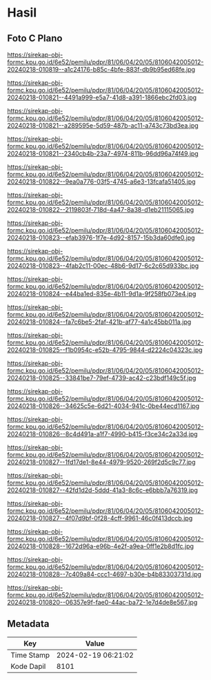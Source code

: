 # Hasil

## Foto C Plano

https://sirekap-obj-formc.kpu.go.id/6e52/pemilu/pdpr/81/06/04/20/05/8106042005012-20240218-010819--a1c24176-b85c-4bfe-883f-db9b95ed68fe.jpg

https://sirekap-obj-formc.kpu.go.id/6e52/pemilu/pdpr/81/06/04/20/05/8106042005012-20240218-010821--4491a999-e5a7-41d8-a391-1866ebc2fd03.jpg

https://sirekap-obj-formc.kpu.go.id/6e52/pemilu/pdpr/81/06/04/20/05/8106042005012-20240218-010821--a289595e-5d59-487b-ac11-a743c73bd3ea.jpg

https://sirekap-obj-formc.kpu.go.id/6e52/pemilu/pdpr/81/06/04/20/05/8106042005012-20240218-010821--2340cb4b-23a7-4974-811b-96dd96a74f49.jpg

https://sirekap-obj-formc.kpu.go.id/6e52/pemilu/pdpr/81/06/04/20/05/8106042005012-20240218-010822--9ea0a776-03f5-4745-a6e3-13fcafa51405.jpg

https://sirekap-obj-formc.kpu.go.id/6e52/pemilu/pdpr/81/06/04/20/05/8106042005012-20240218-010822--2119803f-718d-4a47-8a38-d1eb21115065.jpg

https://sirekap-obj-formc.kpu.go.id/6e52/pemilu/pdpr/81/06/04/20/05/8106042005012-20240218-010823--efab3976-1f7e-4d92-8157-15b3da60dfe0.jpg

https://sirekap-obj-formc.kpu.go.id/6e52/pemilu/pdpr/81/06/04/20/05/8106042005012-20240218-010823--4fab2c11-00ec-48b6-9d17-6c2c65d933bc.jpg

https://sirekap-obj-formc.kpu.go.id/6e52/pemilu/pdpr/81/06/04/20/05/8106042005012-20240218-010824--e44ba1ed-835e-4b11-9d1a-9f258fb073e4.jpg

https://sirekap-obj-formc.kpu.go.id/6e52/pemilu/pdpr/81/06/04/20/05/8106042005012-20240218-010824--fa7c6be5-2faf-421b-af77-4a1c45bb011a.jpg

https://sirekap-obj-formc.kpu.go.id/6e52/pemilu/pdpr/81/06/04/20/05/8106042005012-20240218-010825--f1b0954c-e52b-4795-9844-d2224c04323c.jpg

https://sirekap-obj-formc.kpu.go.id/6e52/pemilu/pdpr/81/06/04/20/05/8106042005012-20240218-010825--33841be7-79ef-4739-ac42-c23bdf149c5f.jpg

https://sirekap-obj-formc.kpu.go.id/6e52/pemilu/pdpr/81/06/04/20/05/8106042005012-20240218-010826--34625c5e-6d21-4034-941c-0be44ecd1167.jpg

https://sirekap-obj-formc.kpu.go.id/6e52/pemilu/pdpr/81/06/04/20/05/8106042005012-20240218-010826--8c4d491a-a1f7-4990-b415-f3ce34c2a33d.jpg

https://sirekap-obj-formc.kpu.go.id/6e52/pemilu/pdpr/81/06/04/20/05/8106042005012-20240218-010827--1fd17de1-8e44-4979-9520-269f2d5c9c77.jpg

https://sirekap-obj-formc.kpu.go.id/6e52/pemilu/pdpr/81/06/04/20/05/8106042005012-20240218-010827--42fd1d2d-5ddd-41a3-8c6c-e6bbb7a76319.jpg

https://sirekap-obj-formc.kpu.go.id/6e52/pemilu/pdpr/81/06/04/20/05/8106042005012-20240218-010827--4f07d9bf-0f28-4cff-9961-46c0f413dccb.jpg

https://sirekap-obj-formc.kpu.go.id/6e52/pemilu/pdpr/81/06/04/20/05/8106042005012-20240218-010828--1672d96a-e96b-4e2f-a9ea-0ff1e2b8d1fc.jpg

https://sirekap-obj-formc.kpu.go.id/6e52/pemilu/pdpr/81/06/04/20/05/8106042005012-20240218-010828--7c409a84-ccc1-4697-b30e-b4b83303731d.jpg

https://sirekap-obj-formc.kpu.go.id/6e52/pemilu/pdpr/81/06/04/20/05/8106042005012-20240218-010820--06357e9f-fae0-44ac-ba72-1e7d4de8e567.jpg


## Metadata

| Key        | Value               |
| ---------- | ------------------- |
| Time Stamp | 2024-02-19 06:21:02 |
| Kode Dapil | 8101                |



